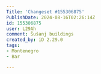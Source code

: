 ```yaml
---
Title: 'Changeset #155306875'
PublishDate: 2024-08-16T02:26:14Z
id: 155306875
user: L29Ah
comment: Šušanj buildings
created_by: iD 2.29.0
tags:
- Montenegro
- Bar

---
```

